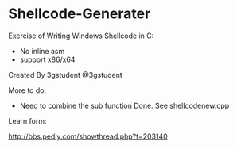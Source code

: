 # Shellcode-Generater

Exercise of Writing Windows Shellcode in C:

- No inline asm
- support x86/x64

Created By 3gstudent @3gstudent

More to do:

- Need  to combine the sub function
  Done.
  See shellcodenew.cpp


Learn form:

http://bbs.pediy.com/showthread.php?t=203140

